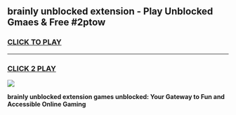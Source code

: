 
## brainly unblocked extension - Play Unblocked Gmaes & Free #2ptow
<h3>
<a href="https://news.freeplayer.one?title=brainly_unblocked_extension&ref=03M">CLICK TO PLAY</a></h3>
<hr>

<h3>
<a href="https://news.freeplayer.one?title=brainly_unblocked_extension&ref=03M">CLICK 2 PLAY</a>
  
</h3>

<a href="https://news.freeplayer.one?title=brainly_unblocked_extension&ref=03M"><img src="https://clearcache.store/games.png"></a>


**brainly unblocked extension games unblocked: Your Gateway to Fun and Accessible Online Gaming**
